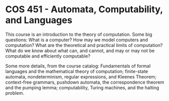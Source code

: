 # COS 451 - Automata, Computability, and Languages

This course is an introduction to the theory of computation.
Some big questions: What is a computer? How may we model computers and computation? What are the theoretical and practical limits of computation? What do we know about what can, and cannot, and may or may not be computable and efficiently computable?

Some more details, from the course catalog: Fundamentals of formal languages and the mathematical theory of computation; finite-state automata, nondeterminism, regular expressions, and Kleenes Theorem; context-free grammars, pushdown automata, the correspondence theorem and the pumping lemma; computability, Turing machines, and the halting problem.